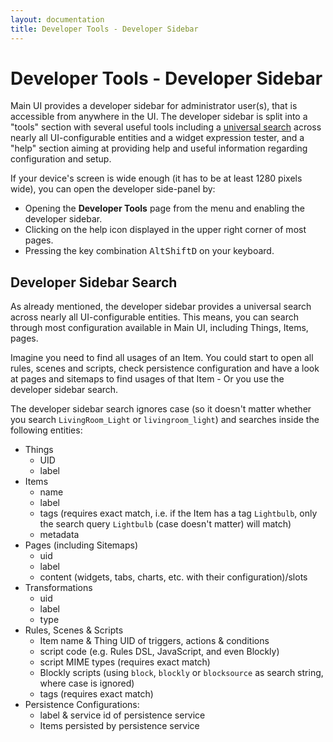 ```yaml
---
layout: documentation
title: Developer Tools - Developer Sidebar
---
```


# Developer Tools - Developer Sidebar

<!-- START MAINUI SIDEBAR DOC - DO NOT REMOVE -->
Main UI provides a developer sidebar for administrator user(s), that is accessible from anywhere in the UI.
The developer sidebar is split into a "tools" section with several useful tools including a [universal search]({{base}}/mainui/developer/sidebar#developer-sidebar-search) across nearly all UI-configurable entities and a widget expression tester,
and a "help" section aiming at providing help and useful information regarding configuration and setup.
<!-- END MAINUI SIDEBAR DOC - DO NOT REMOVE -->

If your device's screen is wide enough (it has to be at least 1280 pixels wide), you can open the developer side-panel by:

- Opening the **Developer Tools** page from the menu and enabling the developer sidebar.
- Clicking on the help icon displayed in the upper right corner of most pages.
- Pressing the key combination <kbd>Alt</kbd><kbd>Shift</kbd><kbd>D</kbd> on your keyboard.

## Developer Sidebar Search

As already mentioned, the developer sidebar provides a universal search across nearly all UI-configurable entities.
This means, you can search through most configuration available in Main UI, including Things, Items, pages.

Imagine you need to find all usages of an Item.
You could start to open all rules, scenes and scripts, check persistence configuration and have a look at pages and sitemaps to find usages of that Item - Or you use the developer sidebar search.

The developer sidebar search ignores case (so it doesn't matter whether you search `LivingRoom_Light` or `livingroom_light`) and searches inside the following entities:

- Things
  - UID
  - label
- Items
  - name
  - label
  - tags (requires exact match, i.e. if the Item has a tag `Lightbulb`, only the search query `Lightbulb` (case doesn't matter) will match)
  - metadata
- Pages (including Sitemaps)
  - uid
  - label
  - content (widgets, tabs, charts, etc. with their configuration)/slots
- Transformations
  - uid
  - label
  - type
- Rules, Scenes & Scripts
  - Item name & Thing UID of triggers, actions & conditions
  - script code (e.g. Rules DSL, JavaScript, and even Blockly)
  - script MIME types (requires exact match)
  - Blockly scripts (using `block`, `blockly` or `blocksource` as search string, where case is ignored)
  - tags (requires exact match)
- Persistence Configurations:
  - label & service id of persistence service
  - Items persisted by persistence service
